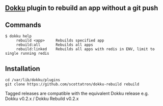 ## [Dokku](https://github.com/progrium/dokku) plugin to rebuild an app without a git push

Commands
--------
```
$ dokku help
     rebuild <app>     Rebuilds specified app
     rebuild:all       Rebuilds all apps
     rebuild:linked    Rebuilds all apps with redis in ENV, limit to single running redis
```

Installation
------------
```
cd /var/lib/dokku/plugins
git clone https://github.com/scottatron/dokku-rebuild rebuild
```

Tagged releases are compatible with the equivalent Dokku release e.g. Dokku v0.2.x / Dokku Rebuild v0.2.x
